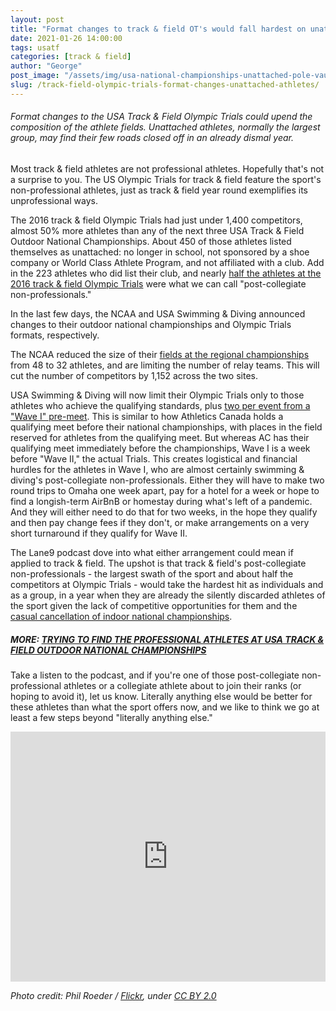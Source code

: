 ```yaml
---
layout: post
title: "Format changes to track & field OT's would fall hardest on unattached athletes"
date: 2021-01-26 14:00:00
tags: usatf 
categories: [track & field]
author: "George"
post_image: "/assets/img/usa-national-championships-unattached-pole-vault.jpg"
slug: /track-field-olympic-trials-format-changes-unattached-athletes/
---
```

<h6>Format changes to the USA Track & Field Olympic Trials could upend the composition of the athlete fields. Unattached athletes, normally the largest group, may find their few roads closed off in an already dismal year.</h6>

Most track & field athletes are not professional athletes. Hopefully that's not a surprise to you. The US Olympic Trials for track & field feature the sport's non-professional athletes, just as track & field year round exemplifies its unprofessional ways.

The 2016 track & field Olympic Trials had just under 1,400 competitors, almost 50% more athletes than any of the next three USA Track & Field Outdoor National Championships. About 450 of those athletes listed themselves as unattached: no longer in school, not sponsored by a shoe company or World Class Athlete Program, and not affiliated with a club. Add in the 223 athletes who did list their club, and nearly [half the athletes at the 2016 track & field Olympic Trials](https://nalathletics.com/blog/2020/08/02/finding-professional-track-and-field-athletes) were what we can call "post-collegiate non-professionals." 

In the last few days, the NCAA and USA Swimming & Diving announced changes to their outdoor national championships and Olympic Trials formats, respectively. 

The NCAA reduced the size of their [fields at the regional championships](https://www.letsrun.com/forum/flat_read.php?thread=10401964) from 48 to 32 athletes, and are limiting the number of relay teams. This will cut the number of competitors by 1,152 across the two sites.

USA Swimming & Diving will now limit their Olympic Trials only to those athletes who achieve the qualifying standards, plus [two per event from a "Wave I" pre-meet](https://www.wsj.com/articles/u-s-olympic-swimming-trials-will-be-cut-in-half-11611610224). This is similar to how Athletics Canada holds a qualifying meet before their national championships, with places in the field reserved for athletes from the qualifying meet. But whereas AC has their qualifying meet immediately before the championships, Wave I is a week before "Wave II," the actual Trials. This creates logistical and financial hurdles for the athletes in Wave I, who are almost certainly swimming & diving's post-collegiate non-professionals. Either they will have to make two round trips to Omaha one week apart, pay for a hotel for a week or hope to find a longish-term AirBnB or homestay during what's left of a pandemic. And they will either need to do that for two weeks, in the hope they qualify and then pay change fees if they don't, or make arrangements on a very short turnaround if they qualify for Wave II.

The Lane9 podcast dove into what either arrangement could mean if applied to track & field. The upshot is that  track & field's post-collegiate non-professionals - the largest swath of the sport and about half the competitors at Olympic Trials - would take the hardest hit as individuals and as a group, in a year when they are already the silently discarded athletes of the sport given the lack of competitive opportunities for them and the [casual cancellation of indoor national championships](https://nalathletics.com/blog/2021/01/18/indoor-national-track-and-field-championships-cancellation-reaction).

##### MORE: [TRYING TO FIND THE PROFESSIONAL ATHLETES AT USA TRACK & FIELD OUTDOOR NATIONAL CHAMPIONSHIPS](https://nalathletics.com/blog/2020/08/02/finding-professional-track-and-field-athletes)

Take a listen to the podcast, and if you're one of those post-collegiate non-professional athletes or a collegiate athlete about to join their ranks (or hoping to avoid it), let us know. Literally anything else would be better for these athletes than what the sport offers now, and we like to think we go at least a few steps beyond "literally anything else."

 <iframe src="https://widget.spreaker.com/player?episode_id=43130661&theme=light&autoplay=false&playlist=false&cover_image_url=https%3A%2F%2Fd3wo5wojvuv7l.cloudfront.net%2Fimages.spreaker.com%2Foriginal%2Feef8ff6dd2977b5a2dd845b9257ecf43.jpg" width="100%" height="400px" frameborder="0"></iframe>

<em>Photo credit: Phil Roeder / [Flickr](https://flic.kr/p/27prfwu), under [CC BY 2.0](https://creativecommons.org/licenses/by/2.0/)</em>
